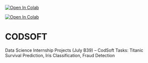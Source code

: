 [![Open In Colab](https://colab.research.google.com/assets/colab-badge.svg)](https://colab.research.google.com/github/Pushpak-bhalavi/CODSOFT/blob/main/Notebook/titanic_prediction.ipynb)

[![Open In Colab](https://colab.research.google.com/assets/colab-badge.svg)](https://colab.research.google.com/github/Pushpak-Bhalavi/CODSOFT/blob/main/Task%201%20-%20Titanic%20Survival%20Prediction/Scripts/titanic_prediction.ipynb)




# CODSOFT
Data Science Internship Projects (July B39) – CodSoft   Tasks: Titanic Survival Prediction, Iris Classification, Fraud Detection
